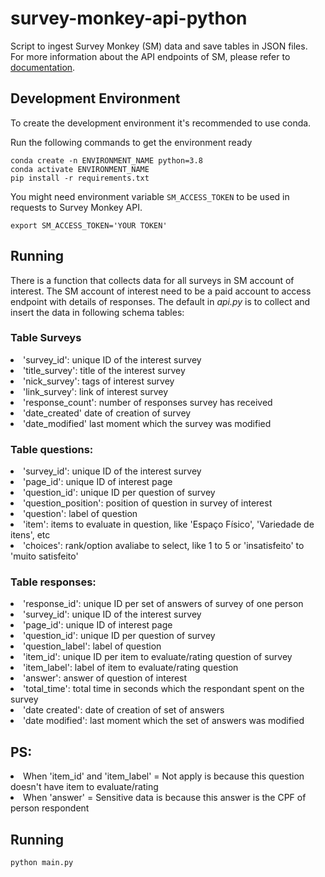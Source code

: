 # survey-monkey-api-python


Script to ingest Survey Monkey (SM) data and save tables in JSON files. <br>
For more information about the API endpoints of SM, please refer to
[documentation](https://developer.surveymonkey.com/api/v3/).


## Development Environment

To create the development environment it's recommended to use conda.

Run the following commands to get the environment ready

```
conda create -n ENVIRONMENT_NAME python=3.8
conda activate ENVIRONMENT_NAME
pip install -r requirements.txt
```

You might need environment variable `SM_ACCESS_TOKEN` to be used in requests to Survey Monkey API.

```
export SM_ACCESS_TOKEN='YOUR TOKEN'
```

## Running
There is a function that collects data for all surveys in SM account of interest. 
The SM account of interest need to be a paid account to access endpoint with details of responses.
The default in <i> api.py </i> is to collect and insert the data in following schema tables:

### Table Surveys
<li> 'survey_id': unique ID of the interest survey <br> </li>
<li> 'title_survey': title of the interest survey <br> </li>
<li> 'nick_survey': tags of interest survey <br> </li>
<li> 'link_survey': link of interest survey <br> </li>
<li> 'response_count': number of responses survey has received <br> </li>
<li> 'date_created' date of creation of survey <br> </li>
<li> 'date_modified' last moment which the survey was modified <br> </li>

### Table questions:
<li> 'survey_id': unique ID of the interest survey <br> </li>
<li> 'page_id': unique ID of interest page <br> </li>
<li> 'question_id': unique ID per question of survey <br> </li>
<li> 'question_position': position of question in survey of interest <br> </li>
<li> 'question': label of question  <br> </li>
<li> 'item': items to evaluate in question, like 'Espaço Físico', 'Variedade de itens', etc <br> </li>
<li> 'choices': rank/option avaliabe to select, like 1 to 5 or 'insatisfeito' to 'muito satisfeito' <br> </li>

          
### Table responses:
<li> 'response_id': unique ID per set of answers of survey of one person <br> </li>
<li> 'survey_id': unique ID of the interest survey <br> </li>
<li> 'page_id': unique ID of interest page <br> </li>
<li> 'question_id': unique ID per question of survey <br> </li>
<li> 'question_label': label of question <br> </li>
<li> 'item_id': unique ID per item to evaluate/rating question of survey <br> </li>
<li> 'item_label': label of item to evaluate/rating question <br> </li>
<li> 'answer': answer of question of interest <br> </li>
<li> 'total_time': total time in seconds which the respondant spent on the survey <br> </li>
<li> 'date created': date of creation of set of answers <br> </li>
<li> 'date modified': last moment which the set of answers was modified <br> </li>

## PS:
<li> When 'item_id' and 'item_label' = Not apply is because this question doesn't have item to evaluate/rating <br> </li>
<li> When 'answer' = Sensitive data is because this answer is the CPF of person respondent <br> </li>

## Running
```
python main.py
```
